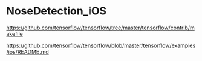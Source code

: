 # NoseDetection_iOS
https://github.com/tensorflow/tensorflow/tree/master/tensorflow/contrib/makefile

https://github.com/tensorflow/tensorflow/blob/master/tensorflow/examples/ios/README.md

